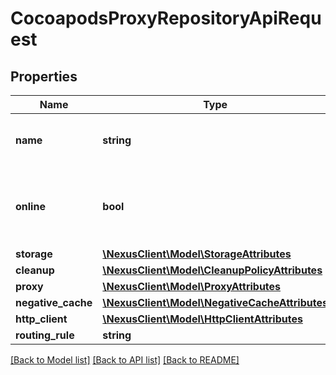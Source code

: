 # CocoapodsProxyRepositoryApiRequest

## Properties
Name | Type | Description | Notes
------------ | ------------- | ------------- | -------------
**name** | **string** | A unique identifier for this repository | 
**online** | **bool** | Whether this repository accepts incoming requests | 
**storage** | [**\NexusClient\Model\StorageAttributes**](StorageAttributes.md) |  | 
**cleanup** | [**\NexusClient\Model\CleanupPolicyAttributes**](CleanupPolicyAttributes.md) |  | [optional] 
**proxy** | [**\NexusClient\Model\ProxyAttributes**](ProxyAttributes.md) |  | 
**negative_cache** | [**\NexusClient\Model\NegativeCacheAttributes**](NegativeCacheAttributes.md) |  | 
**http_client** | [**\NexusClient\Model\HttpClientAttributes**](HttpClientAttributes.md) |  | 
**routing_rule** | **string** |  | [optional] 

[[Back to Model list]](../README.md#documentation-for-models) [[Back to API list]](../README.md#documentation-for-api-endpoints) [[Back to README]](../README.md)



